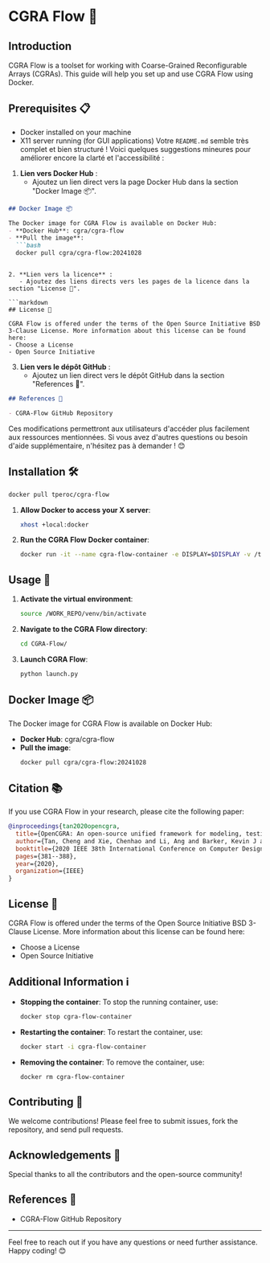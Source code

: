 # CGRA Flow 🚀

## Introduction

CGRA Flow is a toolset for working with Coarse-Grained Reconfigurable Arrays (CGRAs). This guide will help you set up and use CGRA Flow using Docker.

## Prerequisites 📋

- Docker installed on your machine
- X11 server running (for GUI applications)
Votre `README.md` semble très complet et bien structuré ! Voici quelques suggestions mineures pour améliorer encore la clarté et l'accessibilité :

1. **Lien vers Docker Hub** :
   - Ajoutez un lien direct vers la page Docker Hub dans la section "Docker Image 📦".

```markdown
## Docker Image 📦

The Docker image for CGRA Flow is available on Docker Hub:
- **Docker Hub**: cgra/cgra-flow
- **Pull the image**:
  ```bash
  docker pull cgra/cgra-flow:20241028
  ```
```

2. **Lien vers la licence** :
   - Ajoutez des liens directs vers les pages de la licence dans la section "License 📜".

```markdown
## License 📜

CGRA Flow is offered under the terms of the Open Source Initiative BSD 3-Clause License. More information about this license can be found here:
- Choose a License
- Open Source Initiative
```

3. **Lien vers le dépôt GitHub** :
   - Ajoutez un lien direct vers le dépôt GitHub dans la section "References 🔗".

```markdown
## References 🔗

- CGRA-Flow GitHub Repository
```

Ces modifications permettront aux utilisateurs d'accéder plus facilement aux ressources mentionnées. Si vous avez d'autres questions ou besoin d'aide supplémentaire, n'hésitez pas à demander ! 😊
## Installation 🛠️
   ```bash
   docker pull tperoc/cgra-flow
   ```
1. **Allow Docker to access your X server**:
   ```bash
   xhost +local:docker
   ```

2. **Run the CGRA Flow Docker container**:
   ```bash
   docker run -it --name cgra-flow-container -e DISPLAY=$DISPLAY -v /tmp/.X11-unix:/tmp/.X11-unix cgra/cgra-flow:20241028
   ```

## Usage 🚀

1. **Activate the virtual environment**:
   ```bash
   source /WORK_REPO/venv/bin/activate
   ```

2. **Navigate to the CGRA Flow directory**:
   ```bash
   cd CGRA-Flow/
   ```

3. **Launch CGRA Flow**:
   ```bash
   python launch.py
   ```

## Docker Image 📦

The Docker image for CGRA Flow is available on Docker Hub:
- **Docker Hub**: cgra/cgra-flow
- **Pull the image**:
  ```bash
  docker pull cgra/cgra-flow:20241028
  ```

## Citation 📚

If you use CGRA Flow in your research, please cite the following paper:

```bibtex
@inproceedings{tan2020opencgra,
  title={OpenCGRA: An open-source unified framework for modeling, testing, and evaluating CGRAs},
  author={Tan, Cheng and Xie, Chenhao and Li, Ang and Barker, Kevin J and Tumeo, Antonino},
  booktitle={2020 IEEE 38th International Conference on Computer Design (ICCD)},
  pages={381--388},
  year={2020},
  organization={IEEE}
}
```

## License 📜

CGRA Flow is offered under the terms of the Open Source Initiative BSD 3-Clause License. More information about this license can be found here:
- Choose a License
- Open Source Initiative

## Additional Information ℹ️

- **Stopping the container**:
  To stop the running container, use:
  ```bash
  docker stop cgra-flow-container
  ```

- **Restarting the container**:
  To restart the container, use:
  ```bash
  docker start -i cgra-flow-container
  ```

- **Removing the container**:
  To remove the container, use:
  ```bash
  docker rm cgra-flow-container
  ```

## Contributing 🤝

We welcome contributions! Please feel free to submit issues, fork the repository, and send pull requests.

## Acknowledgements 🙏

Special thanks to all the contributors and the open-source community!

## References 🔗

- CGRA-Flow GitHub Repository

---

Feel free to reach out if you have any questions or need further assistance. Happy coding! 😊

